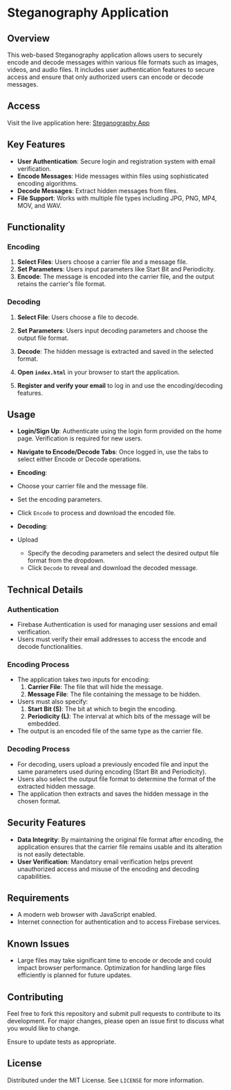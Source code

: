 # Steganography Application

## Overview
This web-based Steganography application allows users to securely encode and decode messages within various file formats such as images, videos, and audio files. It includes user authentication features to secure access and ensure that only authorized users can encode or decode messages.

## Access
Visit the live application here: [Steganography App](https://www.abhisekjha.com.np/steganography/)

## Key Features
- **User Authentication**: Secure login and registration system with email verification.
- **Encode Messages**: Hide messages within files using sophisticated encoding algorithms.
- **Decode Messages**: Extract hidden messages from files.
- **File Support**: Works with multiple file types including JPG, PNG, MP4, MOV, and WAV.

## Functionality

### Encoding
1. **Select Files**: Users choose a carrier file and a message file.
2. **Set Parameters**: Users input parameters like Start Bit and Periodicity.
3. **Encode**: The message is encoded into the carrier file, and the output retains the carrier's file format.

### Decoding
1. **Select File**: Users choose a file to decode.
2. **Set Parameters**: Users input decoding parameters and choose the output file format.
3. **Decode**: The hidden message is extracted and saved in the selected format.


2. **Open `index.html`** in your browser to start the application.

3. **Register and verify your email** to log in and use the encoding/decoding features.

## Usage

- **Login/Sign Up**: Authenticate using the login form provided on the home page. Verification is required for new users.
- **Navigate to Encode/Decode Tabs**: Once logged in, use the tabs to select either Encode or Decode operations.
- **Encoding**:
- Choose your carrier file and the message file.
- Set the encoding parameters.
- Click `Encode` to process and download the encoded file.
- **Decoding**:
- Upload

  - Specify the decoding parameters and select the desired output file format from the dropdown.
  - Click `Decode` to reveal and download the decoded message.

## Technical Details

### Authentication
- Firebase Authentication is used for managing user sessions and email verification.
- Users must verify their email addresses to access the encode and decode functionalities.

### Encoding Process
- The application takes two inputs for encoding:
  1. **Carrier File**: The file that will hide the message.
  2. **Message File**: The file containing the message to be hidden.
- Users must also specify:
  1. **Start Bit (S)**: The bit at which to begin the encoding.
  2. **Periodicity (L)**: The interval at which bits of the message will be embedded.
- The output is an encoded file of the same type as the carrier file.

### Decoding Process
- For decoding, users upload a previously encoded file and input the same parameters used during encoding (Start Bit and Periodicity).
- Users also select the output file format to determine the format of the extracted hidden message.
- The application then extracts and saves the hidden message in the chosen format.

## Security Features
- **Data Integrity**: By maintaining the original file format after encoding, the application ensures that the carrier file remains usable and its alteration is not easily detectable.
- **User Verification**: Mandatory email verification helps prevent unauthorized access and misuse of the encoding and decoding capabilities.

## Requirements
- A modern web browser with JavaScript enabled.
- Internet connection for authentication and to access Firebase services.

## Known Issues
- Large files may take significant time to encode or decode and could impact browser performance. Optimization for handling large files efficiently is planned for future updates.

## Contributing
Feel free to fork this repository and submit pull requests to contribute to its development. For major changes, please open an issue first to discuss what you would like to change.

Ensure to update tests as appropriate.

## License
Distributed under the MIT License. See `LICENSE` for more information.


